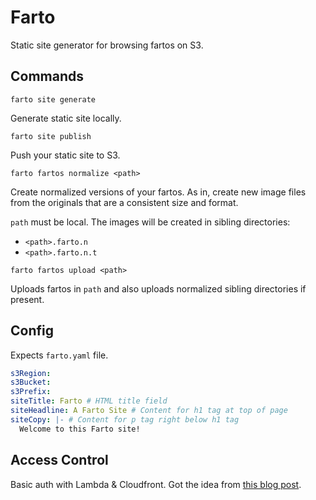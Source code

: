 # Farto

Static site generator for browsing fartos on S3.

## Commands

```
farto site generate
```

Generate static site locally.

```
farto site publish
```

Push your static site to S3.

```
farto fartos normalize <path>
```

Create normalized versions of your fartos. As in, create new image files from
the originals that are a consistent size and format.

`path` must be local. The images will be created in sibling directories:

* `<path>.farto.n`
* `<path>.farto.n.t`

```
farto fartos upload <path>
```

Uploads fartos in `path` and also uploads normalized sibling directories if
present.

## Config

Expects `farto.yaml` file.

```yaml
s3Region:
s3Bucket:
s3Prefix:
siteTitle: Farto # HTML title field
siteHeadline: A Farto Site # Content for h1 tag at top of page
siteCopy: |- # Content for p tag right below h1 tag
  Welcome to this Farto site!
```

## Access Control

Basic auth with Lambda & Cloudfront. Got the idea from [this blog
post](https://medium.com/hackernoon/serverless-password-protecting-a-static-website-in-an-aws-s3-bucket-bfaaa01b8666).
